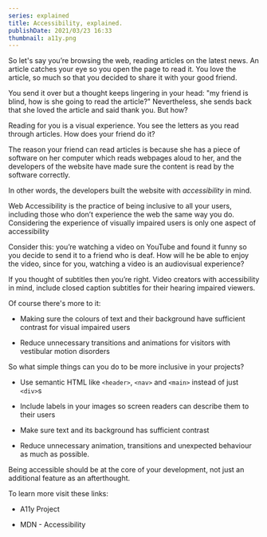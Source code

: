```yaml
---
series: explained
title: Accessibility, explained.
publishDate: 2021/03/23 16:33
thumbnail: a11y.png
---
```

So let's say you’re browsing the web, reading articles on the latest news. An article catches your eye so you open the page to read it. You love the article, so much so that you decided to share it with your good friend.

You send it over but a thought keeps lingering in your head: "my friend is blind, how is she going to read the article?" Nevertheless, she sends back that she loved the article and said thank you. But how?

Reading for you is a visual experience. You see the letters as you read through articles. How does your friend do it?

The reason your friend can read articles is because she has a piece of software on her computer which reads webpages aloud to her, and the developers of the website have made sure the content is read by the software correctly.

In other words, the developers built the website with *accessibility* in mind.

Web Accessibility is the practice of being inclusive to all your users, including those who don’t experience the web the same way you do. Considering the experience of visually impaired users is only one aspect of accessibility

Consider this: you’re watching a video on YouTube and found it funny so you decide to send it to a friend who is deaf. How will he be able to enjoy the video, since for you, watching a video is an audiovisual experience?

If you thought of subtitles then you’re right. Video creators with accessibility in mind, include closed caption subtitles for their hearing impaired viewers.

Of course there's more to it:

* Making sure the colours of text and their background have sufficient contrast for visual impaired users

* Reduce unnecessary transitions and animations for visitors with vestibular motion disorders

So what simple things can you do to be more inclusive in your projects?

* Use semantic HTML like `<header>`, `<nav>` and `<main>` instead of just `<div>`s

* Include labels in your images so screen readers can describe them to their users

* Make sure text and its background has sufficient contrast

* Reduce unnecessary animation, transitions and unexpected behaviour as much as possible.

Being accessible should be at the core of your development, not just an additional feature as an afterthought.

To learn more visit these links:

* A11y Project

* MDN - Accessibility